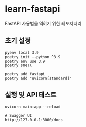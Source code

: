 # learn-fastapi
FastAPI 사용법을 익히기 위한 레포지터리

## 초기 설정

```shell
pyenv local 3.9
poetry init --python ^3.9
poetry env use 3.9
poetry shell

poetry add fastapi
poetry add "uvicorn[standard]"
```

## 실행 및 API 테스트

```shell
uvicorn main:app --reload

# Swagger UI
http://127.0.0.1:8000/docs
```